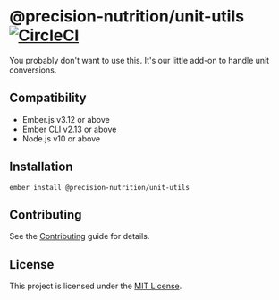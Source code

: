# @precision-nutrition/unit-utils [![CircleCI](https://circleci.com/gh/PrecisionNutrition/unit-utils.svg?style=svg)](https://circleci.com/gh/PrecisionNutrition/unit-utils)

You probably don't want to use this. It's our little add-on to handle unit conversions.


Compatibility
------------------------------------------------------------------------------

* Ember.js v3.12 or above
* Ember CLI v2.13 or above
* Node.js v10 or above


Installation
------------------------------------------------------------------------------

```
ember install @precision-nutrition/unit-utils
```

Contributing
------------------------------------------------------------------------------

See the [Contributing](CONTRIBUTING.md) guide for details.


License
------------------------------------------------------------------------------

This project is licensed under the [MIT License](LICENSE.md).
